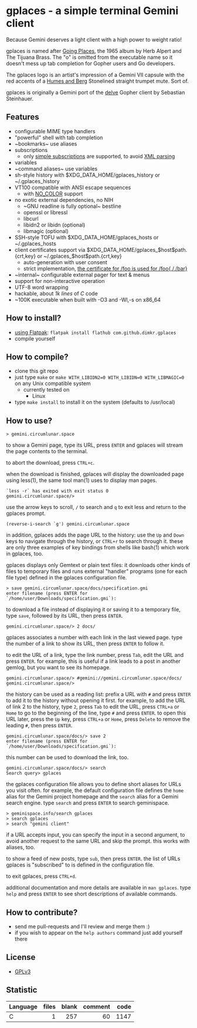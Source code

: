 # gplaces - a simple terminal Gemini client

Because Gemini deserves a light client with a high power to weight ratio!

gplaces is named after [Going Places](https://en.wikipedia.org/wiki/Going_Places_(Herb_Alpert_and_the_Tijuana_Brass_album)), the 1965 album by Herb Alpert and The Tijuana Brass. The "o" is omitted from the executable name so it doesn't mess up tab completion for Gopher users and Go developers.

The gplaces logo is an artist's impression of a Gemini VII capsule with the red accents of a [Humes and Berg](https://humesandberg.com) Stonelined straight trumpet mute. Sort of.

gplaces is originally a Gemini port of the [delve](https://github.com/kieselsteini/delve) Gopher client by Sebastian Steinhauer.

## Features
- configurable MIME type handlers
- "powerful" shell with tab completion
- ~bookmarks~ use aliases
- subscriptions
	- only [simple subscriptions](https://gemini.circumlunar.space/docs/companion/subscription.gmi) are supported, to avoid [XML parsing](https://cve.mitre.org/cgi-bin/cvekey.cgi?keyword=xml)
- variables
- ~command aliases~ use variables
- sh-style history with $XDG_DATA_HOME/gplaces_history or ~/.gplaces_history
- VT100 compatible with ANSI escape sequences
	- with [NO_COLOR](https://no-color.org/) support
- no exotic external dependencies, no NIH
	- ~GNU readline is fully optional~ bestline
	- openssl or libressl
	- libcurl
	- libidn2 or libidn (optional)
	- libmagic (optional)
- SSH-style TOFU with $XDG_DATA_HOME/gplaces_hosts or ~/.gplaces_hosts
- client certificates support via $XDG_DATA_HOME/gplaces_$host$path.{crt,key} or ~/.gplaces_$host$path.{crt,key}
	- auto-generation with user consent
	- strict implementation, [the certificate for /foo is used for /foo{,/,/bar}](https://gitlab.com/gemini-specification/protocol/-/blob/75fdc58c6f76a8172ccd7dbf90824dd6146ed0b6/specification.gmi#L116)
- ~internal~ configurable external pager for text & menus
- support for non-interactive operation
- UTF-8 word wrapping
- hackable, about *1k lines* of *C* code
- ~100K executable when built with -O3 and -Wl,-s on x86_64

## How to install?
- [using Flatpak](https://flathub.org/apps/details/com.github.dimkr.gplaces): `flatpak install flathub com.github.dimkr.gplaces`
- compile yourself

## How to compile?
- clone this git repo
- just type `make` or `make WITH_LIBIDN2=0 WITH_LIBIDN=0 WITH_LIBMAGIC=0` on any Unix compatible system
	- currently tested on
		- Linux
- type `make install` to install it on the system (defaults to /usr/local)

## How to use?

    > gemini.circumlunar.space

to show a Gemini page, type its URL, press `ENTER` and gplaces will stream the page contents to the terminal.

to abort the download, press `CTRL+c`.

when the download is finished, gplaces will display the downloaded page using less(1), the same tool man(1) uses to display man pages.

    `less -r` has exited with exit status 0
    gemini.circumlunar.space/> 

use the arrow keys to scroll, `/` to search and `q` to exit less and return to the gplaces prompt.

    (reverse-i-search `g') gemini.circumlunar.space

in addition, gplaces adds the page URL to the history: use the `Up` and `Down` keys to navigate through the history, or `CTRL+r` to search through it. these are only three examples of key bindings from shells like bash(1) which work in gplaces, too.

gplaces displays only Gemtext or plain text files: it downloads other kinds of files to temporary files and runs external "handler" programs (one for each file type) defined in the gplaces configuration file.

    > save gemini.circumlunar.space/docs/specification.gmi
    enter filename (press ENTER for `/home/user/Downloads/specification.gmi`):

to download a file instead of displaying it or saving it to a temporary file, type `save`, followed by its URL, then press `ENTER`.

    gemini.circumlunar.space/> 2 docs/

gplaces associates a number with each link in the last viewed page. type the number of a link to show its URL, then press `ENTER` to follow it.

to edit the URL of a link, type the link number, press `Tab`, edit the URL and press `ENTER`. for example, this is useful if a link leads to a post in another gemlog, but you want to see its homepage.

    gemini.circumlunar.space/> #gemini://gemini.circumlunar.space/docs/
    gemini.circumlunar.space/> 

the history can be used as a reading list: prefix a URL with `#` and press `ENTER` to add it to the history without opening it first. for example, to add the URL of link 2 to the history, type `2`, press `Tab` to edit the URL, press `CTRL+a` or `Home` to go to the beginning of the line, type `#` and press `ENTER`. to open this URL later, press the `Up` key, press `CTRL+a` or `Home`, press `Delete` to remove the leading `#`, then press `ENTER`.

    gemini.circumlunar.space/docs/> save 2
    enter filename (press ENTER for `/home/user/Downloads/specification.gmi`):

this number can be used to download the link, too.

    gemini.circumlunar.space/docs/> search
    Search query> gplaces

the gplaces configuration file allows you to define short aliases for URLs you visit often. for example, the default configuration file defines the `home` alias for the Gemini project homepage and the `search` alias for a Gemini search engine. type `search` and press `ENTER` to search geminispace.

    > geminispace.info/search gplaces
    > search gplaces
    > search "gemini client"

if a URL accepts input, you can specify the input in a second argument, to avoid another request to the same URL and skip the prompt. this works with aliases, too.

to show a feed of new posts, type `sub`, then press `ENTER`. the list of URLs gplaces is "subscribed" to is defined in the configuration file.

to exit gplaces, press `CTRL+d`.

additional documentation and more details are available in `man gplaces`. type `help` and press `ENTER` to see short descriptions of available commands.

## How to contribute?
- send me pull-requests and I'll review and merge them :)
- if you wish to appear on the `help authors` command just add yourself there

## License
- [GPLv3](https://www.gnu.org/licenses/gpl-3.0.html)

## Statistic
Language|files|blank|comment|code
:-------|-------:|-------:|-------:|-------:
C|1|257|60|1147
